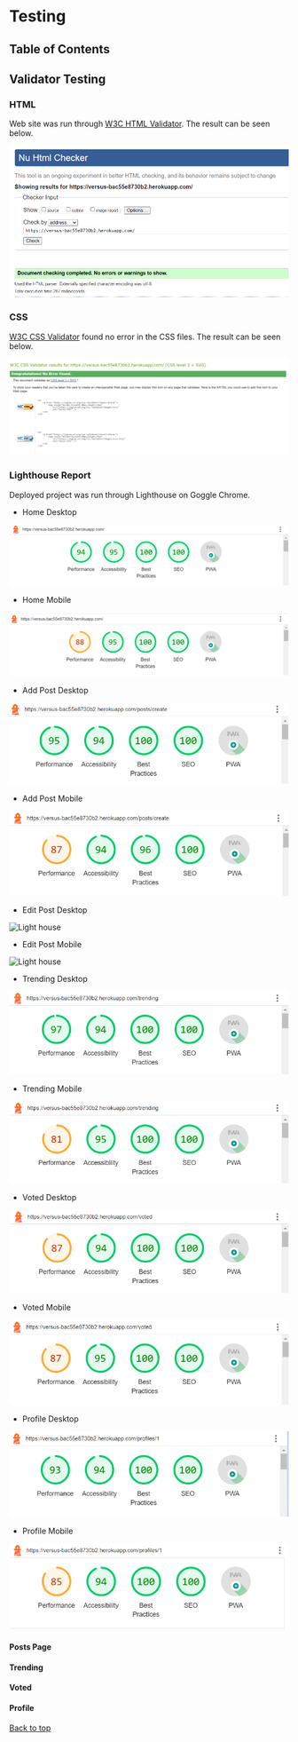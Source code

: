 # Testing

## Table of Contents


## Validator Testing

### HTML

Web site was run through [W3C HTML Validator](https://validator.w3.org/). The result can be seen below.

![HTML Validation](docs/testing_images/html.png)

### CSS
[W3C CSS Validator](https://jigsaw.w3.org/css-validator/) found no error in the CSS files. The result can be seen below.

![CSS Validation](docs/testing_images/css.png)

### Lighthouse Report
Deployed project was run through Lighthouse on Goggle Chrome.

- Home Desktop

![Light house](docs/testing_images/home_desktop.png)

- Home Mobile

![Light house](docs/testing_images/home_mobile.png)

- Add Post Desktop

![Light house](docs/testing_images/post_create_desktop.png)

- Add Post Mobile

![Light house](docs/testing_images/post_create_mobile.png)

- Edit Post Desktop

![Light house](docs/testing_images/edit_post_desktop.png)

- Edit Post Mobile

![Light house](docs/testing_images/edit_post_desktop.png)

- Trending Desktop

![Light house](docs/testing_images/trending_desktop.png)

- Trending Mobile

![Light house](docs/testing_images/trending_mobile.png)

- Voted Desktop

![Light house](docs/testing_images/voted_desktop.png)

- Voted Mobile

![Light house](docs/testing_images/voted_mobile.png)

- Profile Desktop

![Light house](docs/testing_images/profile_desktop.png)

- Profile Mobile

![Light house](docs/testing_images/profile_mobile.png)

#### Posts Page

#### Trending

#### Voted

#### Profile


[Back to top](#top)
